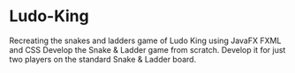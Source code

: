 # Ludo-King
Recreating the snakes and ladders game of Ludo King using JavaFX FXML and CSS
Develop the Snake & Ladder game from scratch. Develop it for just two players on the
standard Snake & Ladder board.
